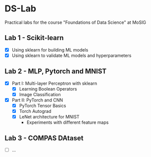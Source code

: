 # DS-Lab
Practical labs for the course "Foundations of Data Science" at MoSIG

## Lab 1 - Scikit-learn

- [X] Using sklearn for building ML models
- [X] Using sklearn to validate ML models and hyperparameters

## Lab 2 - MLP, Pytorch and MNIST

- [X] Part I: Multi-layer Perceptron with sklearn
    - [X] Learning Boolean Operators
    - [X] Image Classification
- [X] Part II: PyTorch and CNN
    - [X] PyTorch Tensor Basics
    - [X] Torch Autograd
    - [X] LeNet architecture for MNIST
        - Experiments with different feature maps

## Lab 3 - COMPAS DAtaset

- [ ] ...